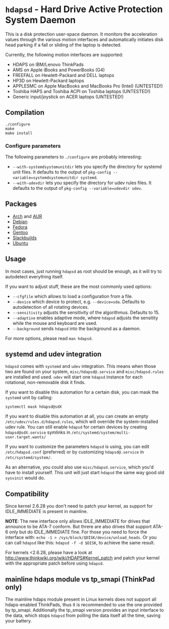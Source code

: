 `hdapsd` - Hard Drive Active Protection System Daemon
===================================================

This is a disk protection user-space daemon. It monitors the acceleration
values through the various motion interfaces and automatically initiates
disk head parking if a fall or sliding of the laptop is detected.

Currently, the following motion interfaces are supported:
 * HDAPS on IBM/Lenovo ThinkPads
 * AMS on Apple iBooks and PowerBooks (G4)
 * FREEFALL on Hewlett-Packard and DELL laptops
 * HP3D on Hewlett-Packard laptops
 * APPLESMC on Apple MacBooks and MacBooks Pro (Intel) (UNTESTED!)
 * Toshiba HAPS and Toshiba ACPI on Toshiba laptops (UNTESTED!)
 * Generic input/joystick on ACER laptops (UNTESTED!)

Compilation
-----------

    ./configure
    make
    make install

### Configure parameters

The following parameters to `./configure` are probably interesting:

 * `--with-systemdsystemunitdir` lets you specify the directory for
   systemd unit files. It defaults to the output of
   `pkg-config --variable=systemdsystemunitdir systemd`.
 * `--with-udevdir` lets you specify the directory for udev rules files.
   It defaults to the output of `pkg-config --variable=udevdir udev`.

Packages
--------
 * [Arch](https://www.archlinux.org/packages/hdapsd) and [AUR](https://aur.archlinux.org/packages/hdapsd-git/)
 * [Debian](http://packages.debian.org/hdapsd)
 * [Fedora](https://apps.fedoraproject.org/packages/hdapsd)
 * [Gentoo](https://packages.gentoo.org/package/app-laptop/hdapsd)
 * [Slackbuilds](http://slackbuilds.org/result/?search=hdapsd)
 * [Ubuntu](http://packages.ubuntu.com/hdapsd)

Usage
-----

In most cases, just running `hdapsd` as root should be enough, as it will
try to autodetect everything itself.

If you want to adjust stuff, these are the most commonly used options:

 * `--cfgfile` which allows to load a configuration from a file.
 * `--device` which device to protect, e.g. `--device=sda`. Defaults to
   autodetection of all rotating devices.
 * `--sensitivity` adjusts the sensitivity of the algorithmus. Defaults to 15.
 * `--adaptive` enables adaptive mode, where `hdapsd` adjusts the sensitity
   while the mouse and keyboard are used.
 * `--background` sends `hdapsd` into the background as a daemon.

For more options, please read `man hdapsd`.

systemd and udev integration
----------------------------

`hdapsd` comes with `systemd` and `udev` integration. This means when those two
are found on your system, `misc/hdapsd@.service` and `misc/hdapsd.rules` are
installed and used. `udev` will start one `hdapsd` instance for each
rotational, non-removable disk it finds.

If you want to disable this automation for a certain disk, you can mask
the `systemd` unit by calling:

    systemctl mask hdapsd@sdX

If you want to disable this automation at all, you can create an empty
`/etc/udev/rules.d/hdapsd.rules`, which will override the system-installed
udev rule. You can still enable `hdapsd` for certain devices by creating
`hdapsd@sdX.service` symlinks in `/etc/systemd/system/multi-user.target.wants/`

If you want to customize the parameters `hdapsd` is using, you can edit
`/etc/hdapsd.conf` (preferred) or by customizing `hdapsd@.service` in
`/etc/systemd/system/`.

As an alternative, you could also use `misc/hdapsd.service`, which you'd
have to install yourself. This unit will just start `hdapsd` the same way
good old `sysvinit` would do.

Compatibility
-------------
Since kernel 2.6.28 you don't need to patch your kernel, as support for
IDLE_IMMEDIATE is present in mainline.

**NOTE**: The new interface only allows IDLE_IMMEDIATE for drives that
announce to be ATA-7 conform. But threre are also drives that support ATA-6
only but do IDLE_IMMEDIATE fine. For those you need to force the interface
with: `echo -1 > /sys/block/$DISK/device/unload_heads`.
Or you can call `hdapsd` like this: `hdapsd -f -d $DISK`, to achieve the same
result.

For kernels <2.6.28, please have a look at
http://www.thinkwiki.org/wiki/HDAPS#Kernel_patch
and patch your kernel with the appropriate patch before using `hdapsd`.

mainline hdaps module vs tp_smapi (ThinkPad only)
-------------------------------------------------
The mainline hdaps module present in Linux kernels does not support all
hdaps-enabled ThinkPads, thus it is recommended to use the one provided
by tp_smapi.
Additionally the tp_smapi version provides an input interface to the data,
which stops `hdapsd` from polling the data itself all the time, saving your
battery.
